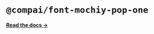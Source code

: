 # `@compai/font-mochiy-pop-one`

[**Read the docs &rarr;**](https://components.ai/docs/typefaces/mochiy-pop-one)
